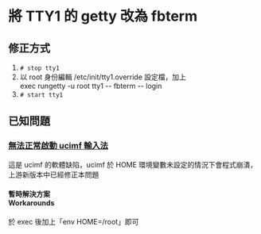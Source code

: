 # 將 TTY1 的 getty 改為 fbterm
## 修正方式
1. `# stop tty1`
2. 以 root 身份編輯 /etc/init/tty1.override 設定檔，加上  
exec rungetty -u root tty1 -- fbterm -- login
3. `# start tty1`

## 已知問題
### [無法正常啟動 ucimf 輸入法](https://github.com/Vdragon/Vubuntu/tree/master/Patches/%E8%AA%9E%E8%A8%80%E8%A8%AD%E5%AE%9A(Locale%20settings)/TTY%20%E7%B5%82%E7%AB%AF%E6%A9%9F%E4%B8%AD%E6%96%87%E6%94%AF%E6%8F%B4/%E4%BF%AE%E6%AD%A3%E3%80%8C%E5%AE%89%E8%A3%9D%E4%BA%86%20ucimf-chewing%20%E4%BD%86%E6%98%AF%E6%96%B0%E9%85%B7%E9%9F%B3%E8%BC%B8%E5%85%A5%E6%B3%95%E9%82%84%E6%98%AF%E5%8F%AB%E4%B8%8D%E5%87%BA%E4%BE%86%E3%80%8D%E7%9A%84%E5%95%8F%E9%A1%8C)
這是 ucimf 的軟體缺陷，ucimf 於 HOME 環境變數未設定的情況下會程式崩潰，上游新版本中已經修正本問題

#### 暫時解決方案<br />Workarounds
於 exec 後加上「env HOME=/root」即可
